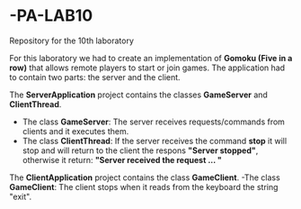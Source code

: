 # -PA-LAB10
Repository for the 10th laboratory

For this laboratory we had to create an implementation of **Gomoku (Five in a row)** that allows remote players to start or join games. The application had to contain two parts: the server and the client.

The **ServerApplication** project contains the classes **GameServer** and **ClientThread**.
- The class **GameServer**: The server receives requests/commands from clients and it executes them.
- The class **ClientThread**: If the server receives the command **stop** it will stop and will return to the client the respons **"Server stopped"**, otherwise it return: **"Server received the request ... "**

The **ClientApplication** project contains the class **GameClient**.
-The class **GameClient**: The client stops when it reads from the keyboard the string "exit".
